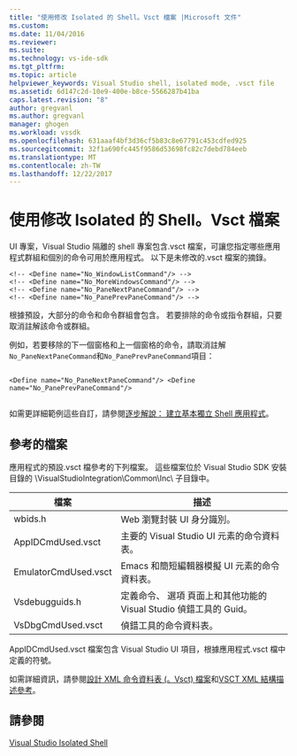 ```yaml
---
title: "使用修改 Isolated 的 Shell。Vsct 檔案 |Microsoft 文件"
ms.custom: 
ms.date: 11/04/2016
ms.reviewer: 
ms.suite: 
ms.technology: vs-ide-sdk
ms.tgt_pltfrm: 
ms.topic: article
helpviewer_keywords: Visual Studio shell, isolated mode, .vsct file
ms.assetid: 6d147c2d-10e9-400e-b8ce-5566287b41ba
caps.latest.revision: "8"
author: gregvanl
ms.author: gregvanl
manager: ghogen
ms.workload: vssdk
ms.openlocfilehash: 631aaaf4bf3d36cf5b83c8e67791c453cdfed925
ms.sourcegitcommit: 32f1a690fc445f9586d53698fc82c7debd784eeb
ms.translationtype: MT
ms.contentlocale: zh-TW
ms.lasthandoff: 12/22/2017
---
```

# <a name="modifying-the-isolated-shell-by-using-the-vsct-file"></a>使用修改 Isolated 的 Shell。Vsct 檔案
UI 專案，Visual Studio 隔離的 shell 專案包含.vsct 檔案，可讓您指定哪些應用程式群組和個別的命令可用於應用程式。 以下是未修改的.vsct 檔案的摘錄。  
  
```  
<!-- <Define name="No_WindowListCommand"/> -->  
<!-- <Define name="No_MoreWindowsCommand"/> -->  
<!-- <Define name="No_PaneNextPaneCommand"/> -->  
<!-- <Define name="No_PanePrevPaneCommand"/> -->  
```  
  
 根據預設，大部分的命令和命令群組會包含。 若要排除的命令或指令群組，只要取消註解該命令或群組。  
  
 例如，若要移除的下一個窗格和上一個窗格的命令，請取消註解`No_PaneNextPaneCommand`和`No_PanePrevPaneCommand`項目：  
  
```  
  
<Define name="No_PaneNextPaneCommand"/> <Define name="No_PanePrevPaneCommand"/>  
  
```  
  
 如需更詳細範例這些自訂，請參閱[逐步解說： 建立基本獨立 Shell 應用程式](walkthrough-creating-a-basic-isolated-shell-application.md)。  
  
## <a name="referenced-files"></a>參考的檔案  
 應用程式的預設.vsct 檔參考的下列檔案。 這些檔案位於 Visual Studio SDK 安裝目錄的 \VisualStudioIntegration\Common\Inc\ 子目錄中。  
  
|檔案|描述|  
|----------|-----------------|  
|wbids.h|Web 瀏覽封裝 UI 身分識別。|  
|AppIDCmdUsed.vsct|主要的 Visual Studio UI 元素的命令資料表。|  
|EmulatorCmdUsed.vsct|Emacs 和簡短編輯器模擬 UI 元素的命令資料表。|  
|Vsdebugguids.h|定義命令、 選項 頁面上和其他功能的 Visual Studio 偵錯工具的 Guid。|  
|VsDbgCmdUsed.vsct|偵錯工具的命令資料表。|  
  
 AppIDCmdUsed.vsct 檔案包含 Visual Studio UI 項目，根據應用程式.vsct 檔中定義的符號。  
  
 如需詳細資訊，請參閱[設計 XML 命令資料表 (。Vsct) 檔案](../internals/designing-xml-command-table-dot-vsct-files.md)和[VSCT XML 結構描述參考](../vsct-xml-schema-reference.md)。  
  
## <a name="see-also"></a>請參閱  
 [Visual Studio Isolated Shell](visual-studio-isolated-shell.md)